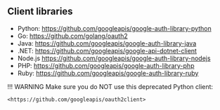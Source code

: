 ## Client libraries

- Python: <https://github.com/googleapis/google-auth-library-python>
- Go: <https://github.com/golang/oauth2>
- Java: <https://github.com/googleapis/google-auth-library-java>
- .NET: <https://github.com/googleapis/google-api-dotnet-client>
- Node.js <https://github.com/googleapis/google-auth-library-nodejs>
- PHP: <https://github.com/googleapis/google-auth-library-php>
- Ruby: <https://github.com/googleapis/google-auth-library-ruby>

!!! WARNING
    Make sure you do NOT use this deprecated Python client:
    
    <https://github.com/googleapis/oauth2client>
